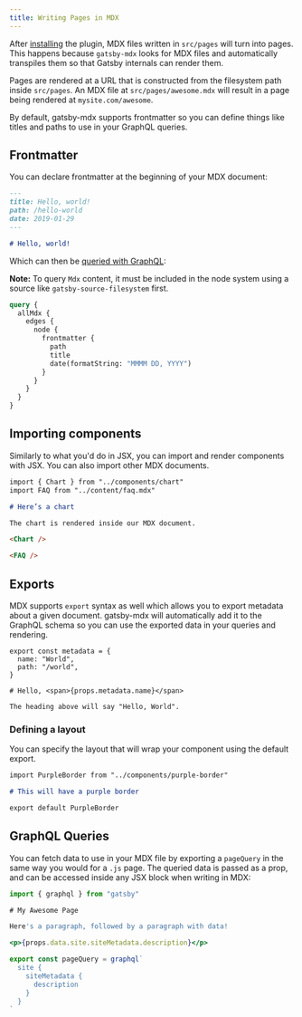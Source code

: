 ```yaml
---
title: Writing Pages in MDX
---
```


After [installing](/docs/mdx/getting-started) the plugin, MDX files
written in `src/pages` will turn into pages. This happens because
`gatsby-mdx` looks for MDX files and automatically transpiles them
so that Gatsby internals can render them.

Pages are rendered at a URL that is constructed from the filesystem
path inside `src/pages`. An MDX file at `src/pages/awesome.mdx` will
result in a page being rendered at `mysite.com/awesome`.

By default, gatsby-mdx supports frontmatter so you can define things
like titles and paths to use in your GraphQL queries.

## Frontmatter

You can declare frontmatter at the beginning of your MDX document:

```md
---
title: Hello, world!
path: /hello-world
date: 2019-01-29
---

# Hello, world!
```

Which can then be [queried with GraphQL](/docs/querying-with-graphql/):

**Note:** To query `Mdx` content, it must be included in the node system using a
source like `gatsby-source-filesystem` first.

```graphql
query {
  allMdx {
    edges {
      node {
        frontmatter {
          path
          title
          date(formatString: "MMMM DD, YYYY")
        }
      }
    }
  }
}
```

## Importing components

Similarly to what you'd do in JSX, you can import and render components
with JSX. You can also import other MDX documents.

```md
import { Chart } from "../components/chart"
import FAQ from "../content/faq.mdx"

# Here’s a chart

The chart is rendered inside our MDX document.

<Chart />

<FAQ />
```

## Exports

MDX supports `export` syntax as well which allows you to export metadata
about a given document. gatsby-mdx will automatically add it to the
GraphQL schema so you can use the exported data in your queries and
rendering.

```mdx
export const metadata = {
  name: "World",
  path: "/world",
}

# Hello, <span>{props.metadata.name}</span>

The heading above will say "Hello, World".
```

### Defining a layout

You can specify the layout that will wrap your component using the
default export.

```md
import PurpleBorder from "../components/purple-border"

# This will have a purple border

export default PurpleBorder
```

## GraphQL Queries

You can fetch data to use in your MDX file by exporting a `pageQuery`
in the same way you would for a `.js` page. The queried data is passed
as a prop, and can be accessed inside any JSX block when writing in
MDX:

<!-- This is invalid JSX; prettier has a bug with this code snippet -->

```jsx
import { graphql } from "gatsby"

# My Awesome Page

Here's a paragraph, followed by a paragraph with data!

<p>{props.data.site.siteMetadata.description}</p>

export const pageQuery = graphql`
  site {
    siteMetadata {
      description
    }
  }
`
```

